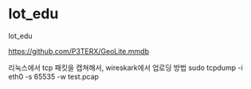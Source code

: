 # Iot_edu
Iot_edu


https://github.com/P3TERX/GeoLite.mmdb


리눅스에서 tcp 패킷을 캡쳐해서, wireskark에서 업로딩 방법
sudo tcpdump -i eth0 -s 65535 -w test.pcap
